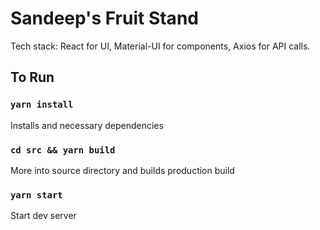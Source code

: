 # Sandeep's Fruit Stand
Tech stack: React for UI, Material-UI for components, Axios for API calls.

## To Run

### `yarn install`
Installs and necessary dependencies

### `cd src && yarn build`
More into source directory and builds production build

### `yarn start`
Start dev server